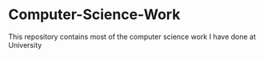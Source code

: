 # Computer-Science-Work
This repository contains most of the computer science work I have done at University 
